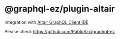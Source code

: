 # @graphql-ez/plugin-altair

Integration with [Altair GraphQL Client IDE](https://altair.sirmuel.design/)

Please check https://github.com/PabloSzx/graphql-ez